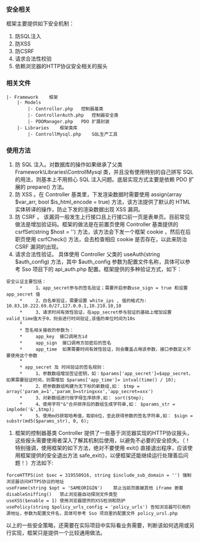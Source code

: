 ### 安全相关
框架主要提供如下安全机制：
1. 防SQL注入
1. 防XSS
1. 防CSRF
1. 请求合法性校验
1. 依赖浏览器的HTTP协议安全相关的报头

### 相关文件
```
|- Framework	框架
	|- Models
		|- Controller.php 	控制器基类
		|- ControllerAuth.php 	控制器安全类
		|- PDOManager.php 	PDO 扩展封装
	|- Libraries	框架类库
		|- ControllMysql.php 	SQL生产工具
```

### 使用方法
1. 防 SQL 注入。对数据库的操作如果继承了父类 Framework\Libraries\ControllMysql 类，并且没有使用特别的自己拼写 SQL 的用法，则基本上不用担心 SQL 注入问题。底层实现方式主要是依赖 PDO 扩展的 prepare() 方法。
1. 防 XSS 。在 Controller 基类里，下发渲染数据时需要使用 assign(array $var_arr, bool $is_html_encode = true) 方法，该方法提供了默认的 HTML 实体转译的操作，防止下发的渲染数据出现 XSS 漏洞。
1. 防 CSRF 。 该漏洞一般发生上行接口且上行接口前一页是表单页。目前常见做法是增加验证码。框架的做法是在前置页使用 Controller 基类提供的 csrfSet(string $host = '') 方法，该方法会下发一个框架 cookie ，然后在后职页使用 csrfCheck() 方法，会去检查相应 cookie 是否存在，以此来防治 CSRF 漏洞的出现。
1. 请求合法性验证。 具体使用 Controller 父类的 useAuth(string $auth_config) 方法，其中 $auth_config 参数为配置文件名称，具体可以参考 Sso 项目下的 api_auth.php 配置。框架提供的多种验证方式，如下：
```
安全认证主要包括：
     *     1、app_secret参与的签名验证；需要开启参数use_sign = true 和设置 app_secret 值
     *     2、白名单验证，需要设置 white_ips , 值的格式为: 10.83,10.222.69.0/27,127.0.0.1,10.210.10,10
     *     3、请求时间有效性验证，在app_secret参与验证的基础上增加设置 valid_time值大于0，则会进行时间验证,该值的单位时间为10s
     *
     * 签名相关接收的参数为：
     *     app_key  接口调用方id
     *     app_sign  接口调用方加密后的签名
     *     app_time  如果需要时间有效性验证，则会覆盖占用该参数，接口参数定义不要使用这个参数
     *
     * app_secret 及 时间验证的签名规则：
     *     1、参数数组增加签证密钥，如：$params['app_secret']=$app_secret，如果需要验证时间，则需增加 $params['app_time']= intval(time() / 10);
     *     2、把参数数组构建为无下标的新数组,如： $tmp = array('param_a=1','param_b=stringxxx','app_secret=xxx')
     *     3、对新数组进行按字母生序排序,如： sort($tmp);
     *     4、使用字符"&"合并排序后的数组生成字符串,如： $params_str = implode('&',$tmp);
     *     5、使用md5获取哈希值，取前6位，至此获得参数的签名字符串,如： $sign = substr(md5($params_str), 0, 6);
```
1. 框架的控制器基类 Controller 提供了一些基于浏览器实现的HTTP协议报头，这些报头需要使用者深入了解其机制后使用，以避免不必要的安全损失。（！特别强调，使用框架的如下方法，绝对不要使用 exit() 直接退出程序，应该使用框架提供的安全退出方法 safe_exit()，以便框架还能继续运行处理善后问题！）方法如下:
```
forceHTTPS(int $sec = 319550916, string $include_sub_domain = '') 强制浏览器访问HTTPS协议的地址
useFrame(string $opt = 'SAMEORIGIN')	禁止当前页面被其他 iframe 嵌套
disableSniffing()	禁止浏览器自动探测文件类型
useXSS($enable = 1)	使用浏览器提供的XSS检测和防护
usePolicy(string $policy_urls_config = 'policy_urls') 告知浏览器可引用的源地址，参数为配置文件名，具体可参考 Sso 项目里的配置文件 policy_ursl.php
```

以上的一些安全策略，还需要在实际项目中实际看业务需要，判断该如何选用或另行实现，框架只是提供一个比较通用做法。